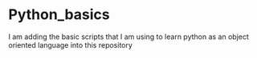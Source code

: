 # Python_basics
I am adding the basic scripts that I am using to learn python as  an object oriented language into this repository
